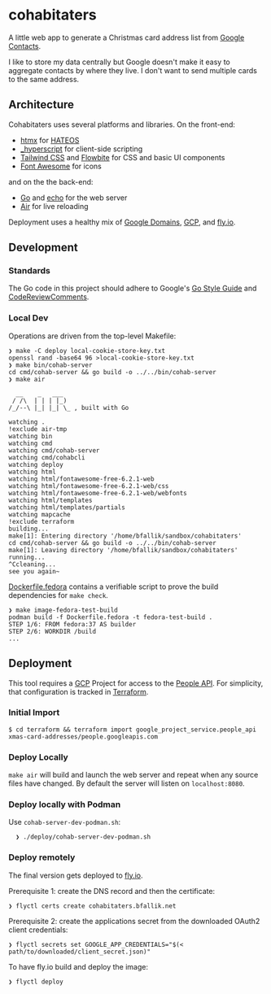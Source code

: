 # cohabitaters

A little web app to generate a Christmas card address list from [Google Contacts](https://contacts.google.com/).

I like to store my data centrally but Google doesn't make it easy to aggregate contacts by where they live. I don't want to send multiple cards to the same address.

## Architecture

Cohabitaters uses several platforms and libraries. On the front-end:
* [htmx](https://htmx.org/) for [HATEOS](https://htmx.org/essays/hateoas/)
* [_hyperscript](https://hyperscript.org/) for client-side scripting
* [Tailwind CSS](https://tailwindcss.com/) and [Flowbite](https://flowbite.com/) for CSS and basic UI components
* [Font Awesome](https://fontawesome.com/) for icons

and on the the back-end:
* [Go](https://go.dev/) and [echo](https://echo.labstack.com/) for the web server
* [Air](https://github.com/cosmtrek/air) for live reloading

Deployment uses a healthy mix of [Google Domains](https://domains.google.com/registrar/), [GCP](https://cloud.google.com/), and [fly.io](https://fly.io/).

## Development

### Standards

The Go code in this project should adhere to Google's [Go Style Guide](https://google.github.io/styleguide/go/index) and [CodeReviewComments](https://github.com/golang/go/wiki/CodeReviewComments).

### Local Dev

Operations are driven from the top-level Makefile:
```
❯ make -C deploy local-cookie-store-key.txt
openssl rand -base64 96 >local-cookie-store-key.txt
❯ make bin/cohab-server
cd cmd/cohab-server && go build -o ../../bin/cohab-server
❯ make air

  __    _   ___
 / /\  | | | |_)
/_/--\ |_| |_| \_ , built with Go

watching .
!exclude air-tmp
watching bin
watching cmd
watching cmd/cohab-server
watching cmd/cohabcli
watching deploy
watching html
watching html/fontawesome-free-6.2.1-web
watching html/fontawesome-free-6.2.1-web/css
watching html/fontawesome-free-6.2.1-web/webfonts
watching html/templates
watching html/templates/partials
watching mapcache
!exclude terraform
building...
make[1]: Entering directory '/home/bfallik/sandbox/cohabitaters'
cd cmd/cohab-server && go build -o ../../bin/cohab-server
make[1]: Leaving directory '/home/bfallik/sandbox/cohabitaters'
running...
^Ccleaning...
see you again~

```

[Dockerfile.fedora](Dockerfile.fedora) contains a verifiable script to prove the build dependencies for `make check`.

```
❯ make image-fedora-test-build
podman build -f Dockerfile.fedora -t fedora-test-build .
STEP 1/6: FROM fedora:37 AS builder
STEP 2/6: WORKDIR /build
...
```

## Deployment

This tool requires a [GCP](https://cloud.google.com/) Project for access to the [People API](https://developers.google.com/people). For simplicity, that configuration is tracked in [Terraform](https://terraform.io).

### Initial Import

```
$ cd terraform && terraform import google_project_service.people_api xmas-card-addresses/people.googleapis.com
```

### Deploy Locally

`make air` will build and launch the web server and repeat when any source files have changed. By default the server will listen on `localhost:8080`.

### Deploy locally with Podman

Use `cohab-server-dev-podman.sh`:

```
  ❯ ./deploy/cohab-server-dev-podman.sh

```

### Deploy remotely

The final version gets deployed to [fly.io](https://fly.io/).

Prerequisite 1: create the DNS record and then the certificate:

```
❯ flyctl certs create cohabitaters.bfallik.net
```

Prerequisite 2: create the applications secret from the downloaded OAuth2 client credentials:

```
❯ flyctl secrets set GOOGLE_APP_CREDENTIALS="$(< path/to/downloaded/client_secret.json)"
```

To have fly.io build and deploy the image:
```
❯ flyctl deploy
```
